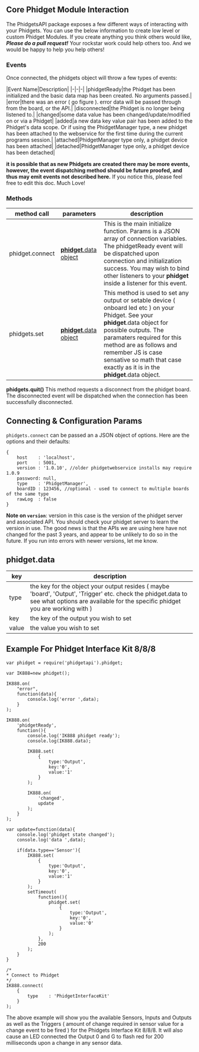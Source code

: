 ## Core Phidget Module Interaction

The PhidgetsAPI package exposes a few different ways of interacting with your Phidgets. You can use the below information to create low level or custom Phidget Modules. If you create anything you think others would like, ***Please do a pull request!*** Your rockstar work could help others too. And we would be happy to help you help others!

### Events

Once connected, the phidgets object will throw a few types of  events: 

|Event Name|Description|
|-|-|-|
|phidgetReady|the Phidget has been initialized and the basic data map has been created. No arguments passed.|
|error|there was an error ( go figure ). error data will be passed through from the board, or the API.|
|disconnected|the Phidget is no longer being listened to.|
|changed|some data value has been changed/update/modified on or via a Phidget|
|added|a new data key value pair has been added to the Phidget's data scope. Or if using the PhidgetManager type, a new phidget has been attached to the webservice for the first time during the current programs session.|
|attached|PhidgetManager type only, a phidget device has been attached|
|detached|PhidgetManager type only, a phidget device has been detached|

__it is possible that as new Phidgets are created there may be more events, however, the event dispatching method should be future proofed, and thus may emit events not described here.__ If you notice this, please feel free to edit this doc. Much Love!

### Methods

|method call|parameters|description|
|-|-|-|
|phidget.connect|[__phidget__.data object]()|This is the main initialize function.  Params is a JSON array of connection variables.  The phidgetReady event will be dispatched upon connection and initialization success. You may wish to bind other listeners to your __phidget__ inside a listener for this event.|
|phidgets.set|[__phidget__.data object]()|This method is used to set any output or setable device ( onboard led etc ) on your Phidget. See your __phidget__.data object for possible outputs. The paramaters required for this method are as follows and remember JS is case sensative so math that case exactly as it is in the __phidget__.data object.
__phidgets.quit()__ This method requests a disconnect from the phidget board.  The disconnected event will be dispatched when the connection has been successfully disconnected. 

## Connecting & Configuration Params
`phidgets.connect` can be passed an a JSON object of options.  Here are the options and their defaults:

	{
		host    : 'localhost',
		port    : 5001,
		version : '1.0.10', //older phidgetwebservice installs may require 1.0.9
		password: null,
		type    : 'PhidgetManager',
		boardID : 123456, //optional - used to connect to multiple boards of the same type
		rawLog  : false
	}

__Note on `version`__: version in this case is the version of the phidget server and associated API.  You should check your phidget server to learn the version in use.  The good news is that the APIs we are using here have not changed for the past 3 years, and appear to be unlikely to do so in the future.  If you run into errors with newer versions, let me know.

## phidget.data
|key|description|
|-|-|
|type|the key for the object your output resides ( maybe 'board', 'Output', 'Trigger' etc. check the phidget.data to see what options are available for the specific phidget you are working with )|
|key|the key of the output you wish to set|
|value|the value you wish to set|


## Example For Phidget Interface Kit 8/8/8

	var phidget = require('phidgetapi').phidget;
    
    var IK888=new phidget();
    
    IK888.on(
        "error", 
        function(data){
            console.log('error ',data);
        }
    );

    IK888.on(
        'phidgetReady',
        function(){
            console.log('IK888 phidget ready');
            console.log(IK888.data);

            IK888.set(
                {
                    type:'Output',
                    key:'0',
                    value:'1'
                }
            );

            IK888.on(
                'changed', 
                update
            );
        }
    );

    var update=function(data){
        console.log('phidget state changed');
        console.log('data ',data);

        if(data.type=='Sensor'){
            IK888.set(
                {
                    type:'Output',
                    key:'0',
                    value:'1'
                }
            );
            setTimeout(
                function(){
                    phidget.set(
                        {
                            type:'Output',
                            key:'0',
                            value:'0'
                        }
                    );
                },
                200
            );
        }
    }

    /*
    * Connect to Phidget 
    */
    IK888.connect(
        {
            type    : 'PhidgetInterfaceKit'
        }
    );

The above example will show you the available Sensors, Inputs and Outputs as well as the Triggers ( amount of change required in sensor value for a change event to be fired ) for the Phidgets Interface Kit 8/8/8. It will also cause an LED connected the Output 0 and G to flash red for 200 milliseconds upon a change in any sensor data.